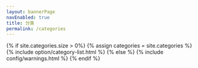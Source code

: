 ```yaml
---
layout: bannerPage
navEnabled: true
title: 分类
permalink: /categories
---
```


{% if site.categories.size > 0%}
    {% assign categories = site.categories %}
    {% include option/category-list.html %}
{% else %}
    {% include config/warnings.html %}
{% endif %}
